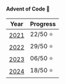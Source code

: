 #### Advent of Code :santa:

| Year          | Progress     |
| ------------- | ------------ |
| [2021](2021/) | 22/50 :star: |
| [2022](2022/) | 29/50 :star: |
| [2023](2023/) | 06/50 :star: |
| [2024](2024/) | 18/50 :star: |
